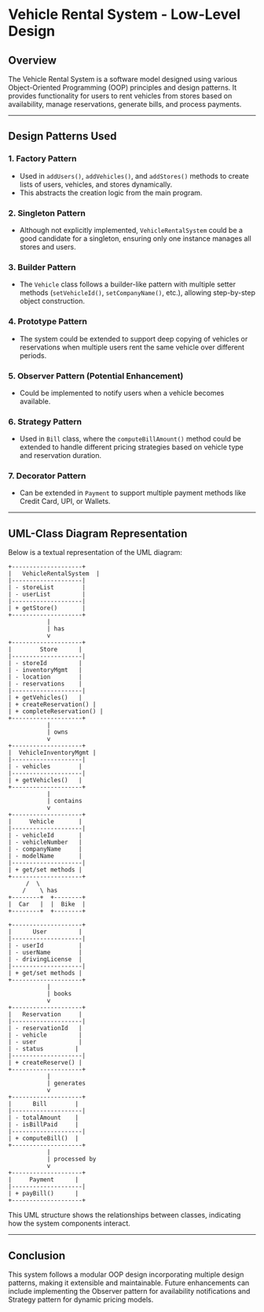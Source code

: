# Vehicle Rental System - Low-Level Design

## Overview
The Vehicle Rental System is a software model designed using various Object-Oriented Programming (OOP) principles and design patterns. It provides functionality for users to rent vehicles from stores based on availability, manage reservations, generate bills, and process payments.

---

## Design Patterns Used

### 1. **Factory Pattern**
   - Used in `addUsers()`, `addVehicles()`, and `addStores()` methods to create lists of users, vehicles, and stores dynamically.
   - This abstracts the creation logic from the main program.

### 2. **Singleton Pattern**
   - Although not explicitly implemented, `VehicleRentalSystem` could be a good candidate for a singleton, ensuring only one instance manages all stores and users.

### 3. **Builder Pattern**
   - The `Vehicle` class follows a builder-like pattern with multiple setter methods (`setVehicleId()`, `setCompanyName()`, etc.), allowing step-by-step object construction.

### 4. **Prototype Pattern**
   - The system could be extended to support deep copying of vehicles or reservations when multiple users rent the same vehicle over different periods.

### 5. **Observer Pattern** (Potential Enhancement)
   - Could be implemented to notify users when a vehicle becomes available.

### 6. **Strategy Pattern**
   - Used in `Bill` class, where the `computeBillAmount()` method could be extended to handle different pricing strategies based on vehicle type and reservation duration.

### 7. **Decorator Pattern**
   - Can be extended in `Payment` to support multiple payment methods like Credit Card, UPI, or Wallets.

---

## UML-Class Diagram Representation

Below is a textual representation of the UML diagram:

```
+--------------------+
|   VehicleRentalSystem  |
|--------------------|
| - storeList        |
| - userList         |
|--------------------|
| + getStore()       |
+--------------------+
           |
           | has
           v
+--------------------+
|        Store      |
|--------------------|
| - storeId         |
| - inventoryMgmt   |
| - location        |
| - reservations    |
|--------------------|
| + getVehicles()   |
| + createReservation() |
| + completeReservation() |
+--------------------+
           |
           | owns
           v
+--------------------+
|  VehicleInventoryMgmt |
|--------------------|
| - vehicles        |
|--------------------|
| + getVehicles()   |
+--------------------+
           |
           | contains
           v
+--------------------+
|     Vehicle       |
|--------------------|
| - vehicleId       |
| - vehicleNumber   |
| - companyName     |
| - modelName       |
|--------------------|
| + get/set methods |
+--------------------+
     /  \
    /    \ has
+--------+  +--------+
|  Car   |  |  Bike  |
+--------+  +--------+

+--------------------+
|      User         |
|--------------------|
| - userId          |
| - userName        |
| - drivingLicense  |
|--------------------|
| + get/set methods |
+--------------------+
           |
           | books
           v
+--------------------+
|   Reservation     |
|--------------------|
| - reservationId   |
| - vehicle         |
| - user            |
| - status         |
|--------------------|
| + createReserve() |
+--------------------+
           |
           | generates
           v
+--------------------+
|      Bill        |
|--------------------|
| - totalAmount    |
| - isBillPaid     |
|--------------------|
| + computeBill()  |
+--------------------+
           |
           | processed by
           v
+--------------------+
|     Payment      |
|--------------------|
| + payBill()      |
+--------------------+
```

This UML structure shows the relationships between classes, indicating how the system components interact.

---

## Conclusion
This system follows a modular OOP design incorporating multiple design patterns, making it extensible and maintainable. Future enhancements can include implementing the Observer pattern for availability notifications and Strategy pattern for dynamic pricing models.
